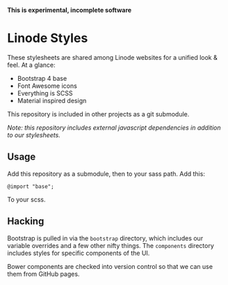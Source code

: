 **This is experimental, incomplete software**

# Linode Styles

These stylesheets are shared among Linode websites for a unified look & feel.
At a glance:

* Bootstrap 4 base
* Font Awesome icons
* Everything is SCSS
* Material inspired design

This repository is included in other projects as a git submodule.

*Note: this repository includes external javascript dependencies in addition to
our stylesheets.*

## Usage

Add this repository as a submodule, then to your sass path. Add this:

    @import "base";

To your scss.

## Hacking

Bootstrap is pulled in via the `bootstrap` directory, which includes our
variable overrides and a few other nifty things. The `components` directory
includes styles for specific components of the UI.

Bower components are checked into version control so that we can use them from
GitHub pages.
